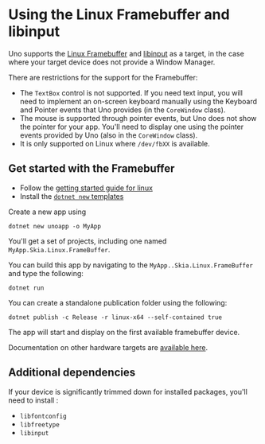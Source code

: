 # Using the Linux Framebuffer and libinput

Uno supports the [Linux Framebuffer](https://www.kernel.org/doc/html/latest/fb/framebuffer.html) and [libinput](https://github.com/wayland-project/libinput) as a target, in the case where your target device does not provide a Window Manager.

There are restrictions for the support for the Framebuffer:
- The `TextBox` control is not supported. If you need text input, you will need to implement an on-screen keyboard manually using the Keyboard and Pointer events that Uno provides (in the `CoreWindow` class).
- The mouse is supported through pointer events, but Uno does not show the pointer for your app. You'll need to display one using the pointer events provided by Uno (also in the `CoreWindow` class).
- It is only supported on Linux where `/dev/fbXX` is available.

## Get started with the Framebuffer
- Follow the [getting started guide for linux](../get-started-with-linux.md)
- Install the [`dotnet new` templates](../get-started-dotnet-new.md)

Create a new app using 
```
dotnet new unoapp -o MyApp
```

You'll get a set of projects, including one named `MyApp.Skia.Linux.FrameBuffer`.

You can build this app by navigating to the `MyApp..Skia.Linux.FrameBuffer` and type the following:

```
dotnet run
```

You can create a standalone publication folder using the following:

```
dotnet publish -c Release -r linux-x64 --self-contained true
```

The app will start and display on the first available framebuffer device.

Documentation on other hardware targets are [available here](https://github.com/dotnet/core/blob/main/release-notes/5.0/5.0-supported-os.md).

## Additional dependencies

If your device is significantly trimmed down for installed packages, you'll need to install :
- `libfontconfig`
- `libfreetype`
- `libinput`
